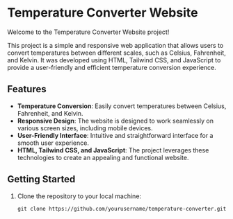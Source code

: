 # Temperature Converter Website

Welcome to the Temperature Converter Website project!

This project is a simple and responsive web application that allows users to convert temperatures between different scales, such as Celsius, Fahrenheit, and Kelvin. It was developed using HTML, Tailwind CSS, and JavaScript to provide a user-friendly and efficient temperature conversion experience.

## Features

- **Temperature Conversion**: Easily convert temperatures between Celsius, Fahrenheit, and Kelvin.
- **Responsive Design**: The website is designed to work seamlessly on various screen sizes, including mobile devices.
- **User-Friendly Interface**: Intuitive and straightforward interface for a smooth user experience.
- **HTML, Tailwind CSS, and JavaScript**: The project leverages these technologies to create an appealing and functional website.

## Getting Started

1. Clone the repository to your local machine:

   ```shell
   git clone https://github.com/yourusername/temperature-converter.git
